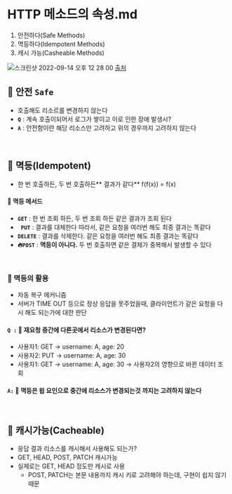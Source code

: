 # HTTP 메소드의 속성.md
1. 안전하다(Safe Methods)
2. 멱등하다(Idempotent Methods)
3. 캐시 가능(Casheable Methods)


![스크린샷 2022-09-14 오후 12 28 00](https://user-images.githubusercontent.com/101084642/190052982-9e540dec-6489-4cc8-9682-644b82f40da9.png)
[출처](https://ko.wikipedia.org/wiki/HTTP)

## 🔎 안전 **`Safe`**
- 호출해도 리소르를 변경하지 않는다
- **`Q`** : 계속 호출이되어서 로그가 쌓이고 이로 인한 장애 발생시?
- **`A`** : 안전함이란 해당 리소스만 고려하고 위의 경우까지 고려하지 않는다

<br>

##  🔎 멱등(Idempotent)
- 한 번 호출하든, 두 번 호출하든** 결과가 같다** f(f(x)) = f(x)

#### 🌟 멱등 메서드
- **`GET`** : 한 번 조회 하든, 두 번 조회 하든 같은 결과가 조회 된다
- **` PUT`** : 결과를 대체한다 따라서, 같은 요청을 여러번 해도 최종 결과는 똑같다
- **`DELETE`** : 결과를 삭제한다. 같은 요청을 여러번 해도 최종 결과는 똑같다
- **🔥`POST`** : **멱등이 아니다.** 두 번 호출하면 같은 결제가 중복해서 발생할 수 있다

<br>

### 📌 멱등의 활용
- 자동 복구 메커니즘
- 서버가 TIME OUT 등으로 정상 응답을 못주었을때, 클라이언트가 같은 요청을 다시 해도 되는가에 대한 판단 

#### `Q :` 🌟 재요청 중간에 다른곳에서 리소스가 변경된다면?
- 사용자1: GET → username: A, age: 20
- 사용자2: PUT → username: A, age: 30
- 사용자1: GET → username: A, age: 30 → 사용자2의 영향으로 바뀐 데이터 조회
#### `A:` 🌟 멱등은 욉 요인으로 중간에 리소스가 변경되는것 까지는 고려하지 않는다

<br>

## 🔎 캐시가능(Cacheable)
- 응답 결과 리소스를 캐시해서 사용해도 되는가?
- GET, HEAD, POST, PATCH 캐시가능
- 실제로는 GET, HEAD 정도만 캐시로 사용
  - POST, PATCH는 본문 내용까지 캐시 키로 고려해야 하는데, 구현이 쉽지 않기 때문 
